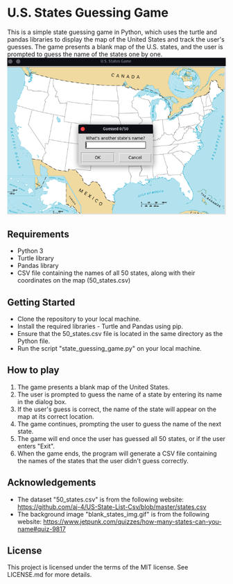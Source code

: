 # U.S. States Guessing Game
This is a simple state guessing game in Python, which uses the turtle and pandas libraries to display the map of the United States and track the user's guesses. The game presents a blank map of the U.S. states, and the user is prompted to guess the name of the states one by one.
![python_states_game_screenshot.png](python_states_game_screenshot.png)
## Requirements
- Python 3
- Turtle library
- Pandas library
- CSV file containing the names of all 50 states, along with their coordinates on the map (50_states.csv)

## Getting Started
- Clone the repository to your local machine.
- Install the required libraries - Turtle and Pandas using pip.
- Ensure that the 50_states.csv file is located in the same directory as the Python file.
- Run the script "state_guessing_game.py" on your local machine.

## How to play
1. The game presents a blank map of the United States.
2. The user is prompted to guess the name of a state by entering its name in the dialog box.
3. If the user's guess is correct, the name of the state will appear on the map at its correct location.
4. The game continues, prompting the user to guess the name of the next state.
5. The game will end once the user has guessed all 50 states, or if the user enters "Exit".
6. When the game ends, the program will generate a CSV file containing the names of the states that the user didn't guess correctly.

## Acknowledgements
- The dataset "50_states.csv" is from the following website: https://github.com/aj-4/US-State-List-Csv/blob/master/states.csv
- The background image "blank_states_img.gif" is from the following website: https://www.jetpunk.com/quizzes/how-many-states-can-you-name#quiz-9817

## License
This project is licensed under the terms of the MIT license. See LICENSE.md for more details.
